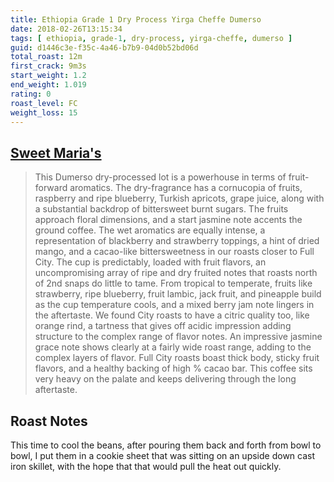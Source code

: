 ```yaml
---
title: Ethiopia Grade 1 Dry Process Yirga Cheffe Dumerso
date: 2018-02-26T13:15:34
tags: [ ethiopia, grade-1, dry-process, yirga-cheffe, dumerso ]
guid: d1446c3e-f35c-4a46-b7b9-04d0b52bd06d
total_roast: 12m
first_crack: 9m3s
start_weight: 1.2
end_weight: 1.019
rating: 0
roast_level: FC
weight_loss: 15
---
```


## [Sweet Maria's][sm]

[sm]: https://web.archive.org/web/20171110224429/https://www.sweetmarias.com/product/ethiopia-gr-1-dry-process-yirg-dumerso

> This Dumerso dry-processed lot is a powerhouse in terms of fruit-forward
> aromatics. The dry-fragrance has a cornucopia of fruits, raspberry and ripe
> blueberry, Turkish apricots, grape juice, along with a substantial backdrop of
> bittersweet burnt sugars. The fruits approach floral dimensions, and a start
> jasmine note accents the ground coffee. The wet aromatics are equally intense,
> a representation of blackberry and strawberry toppings, a hint of dried mango,
> and a cacao-like bittersweetness in our roasts closer to Full City. The cup is
> predictably, loaded with fruit flavors, an uncompromising array of ripe and
> dry fruited notes that roasts north of 2nd snaps do little to tame. From
> tropical to temperate, fruits like strawberry, ripe blueberry, fruit lambic,
> jack fruit, and pineapple build as the cup temperature cools, and a mixed
> berry jam note lingers in the aftertaste. We found City roasts to have a
> citric quality too, like orange rind, a tartness that gives off acidic
> impression adding structure to the complex range of flavor notes. An
> impressive jasmine grace note shows clearly at a fairly wide roast range,
> adding to the complex layers of flavor. Full City roasts boast thick body,
> sticky fruit flavors, and a healthy backing of high % cacao bar. This coffee
> sits very heavy on the palate and keeps delivering through the long
> aftertaste.

## Roast Notes

This time to cool the beans, after pouring them back and forth from bowl to
bowl, I put them in a cookie sheet that was sitting on an upside down cast iron
skillet, with the hope that that would pull the heat out quickly.
